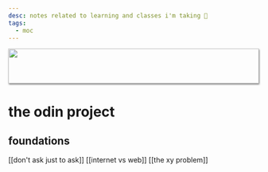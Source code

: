 ```yaml
---
desc: notes related to learning and classes i'm taking 🌱
tags:
  - moc
---
```

<img style="height: 70px; width: 100%; object-fit: cover; box-shadow: 1px 2px 3px rgba(0,0,0,.5);" src="https://64.media.tumblr.com/ef4a24260f0606beaf9ab344c22e24e2/e3a833691b4de27b-ac/s500x750/f60b4518f9008339bc4af780a67245feead03c25.gifv">

# the odin project
## foundations
[[don't ask just to ask]]
[[internet vs web]]
[[the xy problem]]